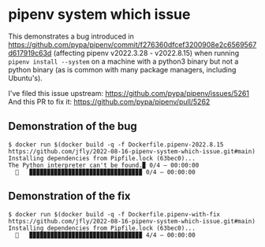 # pipenv system which issue

This demonstrates a bug introduced in
https://github.com/pypa/pipenv/commit/f276360dfcef3200908e2c6569567d617919c63d
(affecting pipenv v2022.3.28 - v2022.8.15) when running `pipenv install
--system` on a machine with a python3 binary but not a python binary (as is
common with many package managers, including Ubuntu's).

I've filed this issue upstream: https://github.com/pypa/pipenv/issues/5261
And this PR to fix it: https://github.com/pypa/pipenv/pull/5262

## Demonstration of the bug

    $ docker run $(docker build -q -f Dockerfile.pipenv-2022.8.15 https://github.com/jfly/2022-08-16-pipenv-system-which-issue.git#main)
    Installing dependencies from Pipfile.lock (63bec0)...
    The Python interpreter can't be found.▉ 0/4 — 00:00:00
      🐍   ▉▉▉▉▉▉▉▉▉▉▉▉▉▉▉▉▉▉▉▉▉▉▉▉▉▉▉▉▉▉▉▉ 0/4 — 00:00:00

## Demonstration of the fix

    $ docker run $(docker build -q -f Dockerfile.pipenv-with-fix https://github.com/jfly/2022-08-16-pipenv-system-which-issue.git#main)
    Installing dependencies from Pipfile.lock (63bec0)...
      🐍   ▉▉▉▉▉▉▉▉▉▉▉▉▉▉▉▉▉▉▉▉▉▉▉▉▉▉▉▉▉▉▉▉ 4/4 — 00:00:00
